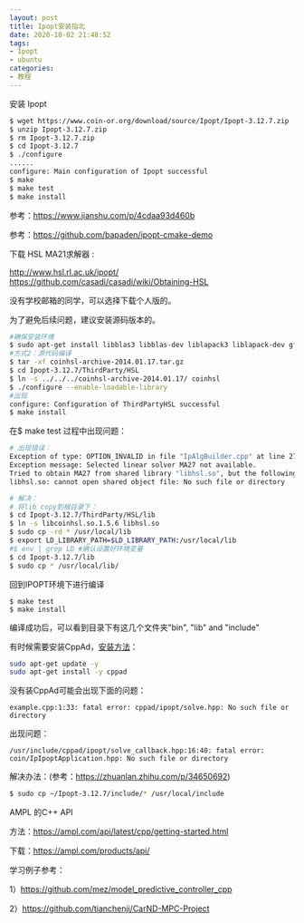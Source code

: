```yaml
---
layout: post
title: Ipopt安装指北
date: 2020-10-02 21:48:52
tags:
- Ipopt
- ubuntu
categories:
- 教程
---
```


安装 Ipopt

```bash
$ wget https://www.coin-or.org/download/source/Ipopt/Ipopt-3.12.7.zip 
$ unzip Ipopt-3.12.7.zip 
$ rm Ipopt-3.12.7.zip
$ cd Ipopt-3.12.7
$ ./configure
......
configure: Main configuration of Ipopt successful
$ make
$ make test
$ make install
```

参考：https://www.jianshu.com/p/4cdaa93d460b 

参考：https://github.com/bapaden/ipopt-cmake-demo

下载 HSL MA21求解器 : 

http://www.hsl.rl.ac.uk/ipopt/
https://github.com/casadi/casadi/wiki/Obtaining-HSL

没有学校邮箱的同学，可以选择下载个人版的。

为了避免后续问题，建议安装源码版本的。
<!--MORE-->

```bash
#确保安装环境
$ sudo apt-get install libblas3 libblas-dev liblapack3 liblapack-dev gfortran
#方式2：源代码编译
$ tar -xf coinhsl-archive-2014.01.17.tar.gz
$ cd Ipopt-3.12.7/ThirdParty/HSL
$ ln -s ../../../coinhsl-archive-2014.01.17/ coinhsl
$ ./configure --enable-loadable-library
#出现
configure: Configuration of ThirdPartyHSL successful
$ make install 
```

 在$ make test  过程中出现问题：

```bash
# 出现错误：
Exception of type: OPTION_INVALID in file "IpAlgBuilder.cpp" at line 271:
Exception message: Selected linear solver MA27 not available.
Tried to obtain MA27 from shared library "libhsl.so", but the following error occured:
libhsl.so: cannot open shared object file: No such file or directory

# 解决：
# 将lib copy到根目录下：
$ cd Ipopt-3.12.7/ThirdParty/HSL/lib
$ ln -s libcoinhsl.so.1.5.6 libhsl.so
$ sudo cp -rd * /usr/local/lib
$ export LD_LIBRARY_PATH=$LD_LIBRARY_PATH:/usr/local/lib
#$ env | grep LD #确认设置好环境变量
$ cd Ipopt-3.12.7/lib
$ sudo cp * /usr/local/lib/
```

回到IPOPT环境下进行编译

```
$ make test
$ make install
```

编译成功后，可以看到目录下有这几个文件夹"bin", "lib" and "include"

 

有时候需要安装CppAd，[安装方法](https://zoomadmin.com/HowToInstall/UbuntuPackage/cppad)：

```bash
sudo apt-get update -y
sudo apt-get install -y cppad
```

没有装CppAd可能会出现下面的问题：

```
example.cpp:1:33: fatal error: cppad/ipopt/solve.hpp: No such file or directory
```

出现问题：

```
/usr/include/cppad/ipopt/solve_callback.hpp:16:40: fatal error: coin/IpIpoptApplication.hpp: No such file or directory
```

解决办法：(参考：https://zhuanlan.zhihu.com/p/34650692)

```bash
$ sudo cp ~/Ipopt-3.12.7/include/* /usr/local/include
```

AMPL 的C++ API 

方法：https://ampl.com/api/latest/cpp/getting-started.html

下载：https://ampl.com/products/api/

 

 

学习例子参考： 

1）https://github.com/mez/model_predictive_controller_cpp

2）https://github.com/tianchenji/CarND-MPC-Project